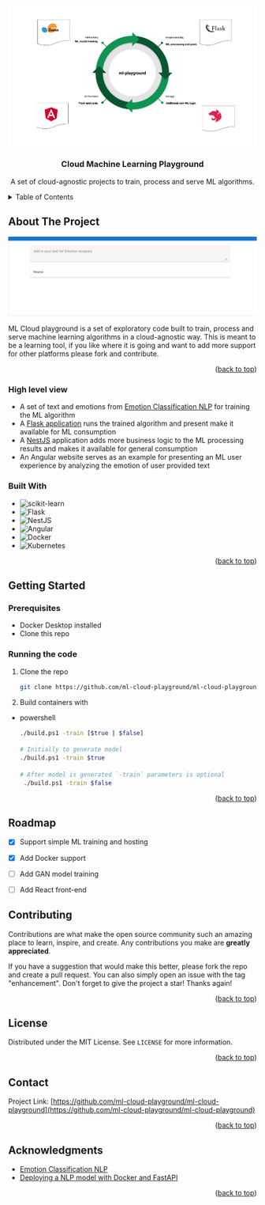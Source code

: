 
<!-- PROJECT LOGO -->
<br />
<div align="center">
  <a href="https://github.com/ml-cloud-playground/ml-cloud-playground">
    <img src="cloud-ml-playground.png" alt="">
  </a>

  <h3 align="center">Cloud Machine Learning Playground</h3>

  <p align="center">
    A set of cloud-agnostic projects to train, process and serve ML algorithms.
  </p>
</div>



<!-- TABLE OF CONTENTS -->
<details>
  <summary>Table of Contents</summary>
  <ol>
    <li>
      <a href="#about-the-project">About The Project</a>
      <ul>
        <li><a href="#built-with">Built With</a></li>
      </ul>
    </li>
    <li>
      <a href="#getting-started">Getting Started</a>
      <ul>
        <li><a href="#prerequisites">Prerequisites</a></li>
        <li><a href="#installation">Installation</a></li>
      </ul>
    </li>
    <li><a href="#roadmap">Roadmap</a></li>
    <li><a href="#contributing">Contributing</a></li>
    <li><a href="#license">License</a></li>
    <li><a href="#contact">Contact</a></li>
    <li><a href="#acknowledgments">Acknowledgments</a></li>
  </ol>
</details>



<!-- ABOUT THE PROJECT -->
## About The Project

<a href="https://github.com/ml-cloud-playground/ml-cloud-playground">
    <img src="ml-front-end.gif" alt="Front end screenshot">
  </a>

ML Cloud playground is a set of exploratory code built to train, process and serve machine learning algorithms in a cloud-agnostic way. This is meant to be a learning tool, if you like where it is going and want to add more support for other platforms please fork and contribute.



<p align="right">(<a href="#readme-top">back to top</a>)</p>

### High level view
- A set of text and emotions from [Emotion Classification NLP](https://www.kaggle.com/datasets/anjaneyatripathi/emotion-classification-nlp/code) for training the ML algorithm
- A [Flask application](https://flask.palletsprojects.com/en/2.3.x/) runs the trained algorithm and present make it available for ML consumption
- A [NestJS](https://nestjs.com/) application adds more business logic to the ML processing results and makes it available for general consumption
- An Angular website serves as an example for presenting an ML user experience by analyzing the emotion of user provided text 


### Built With

* ![scikit-learn](https://img.shields.io/badge/scikit--learn-%23F7931E.svg?style=for-the-badge&logo=scikit-learn&logoColor=white)
* ![Flask](https://img.shields.io/badge/flask-%23000.svg?style=for-the-badge&logo=flask&logoColor=white)
* ![NestJS](https://img.shields.io/badge/nestjs-%23E0234E.svg?style=for-the-badge&logo=nestjs&logoColor=white)
* ![Angular](https://img.shields.io/badge/angular-%23DD0031.svg?style=for-the-badge&logo=angular&logoColor=white)
* ![Docker](https://img.shields.io/badge/docker-%230db7ed.svg?style=for-the-badge&logo=docker&logoColor=white)
* ![Kubernetes](https://img.shields.io/badge/kubernetes-326ce5.svg?&style=for-the-badge&logo=kubernetes&logoColor=white)

<p align="right">(<a href="#readme-top">back to top</a>)</p>



<!-- GETTING STARTED -->
## Getting Started

### Prerequisites

- Docker Desktop installed
- Clone this repo

### Running the code

1. Clone the repo
   ```sh
   git clone https://github.com/ml-cloud-playground/ml-cloud-playground.git
   ```

2. Build containers with

* powershell
  ```sh
  ./build.ps1 -train [$true | $false]

  # Initially to generate model
  ./build.ps1 -train $true

  # After model is generated `-train` parameters is optional
   ./build.ps1 -train $false

  ```

<p align="right">(<a href="#readme-top">back to top</a>)</p>

<!-- ROADMAP -->
## Roadmap

- [x] Support simple ML training and hosting
- [x] Add Docker support
- [ ] Add GAN model training
- [ ] Add React front-end


<!-- CONTRIBUTING -->
## Contributing

Contributions are what make the open source community such an amazing place to learn, inspire, and create. Any contributions you make are **greatly appreciated**.

If you have a suggestion that would make this better, please fork the repo and create a pull request. You can also simply open an issue with the tag "enhancement".
Don't forget to give the project a star! Thanks again!

<p align="right">(<a href="#readme-top">back to top</a>)</p>



<!-- LICENSE -->
## License

Distributed under the MIT License. See `LICENSE` for more information.

<p align="right">(<a href="#readme-top">back to top</a>)</p>



<!-- CONTACT -->
## Contact

Project Link: [https://github.com/ml-cloud-playground/ml-cloud-playground](https://github.com/ml-cloud-playground/ml-cloud-playground)

<p align="right">(<a href="#readme-top">back to top</a>)</p>



<!-- ACKNOWLEDGMENTS -->
## Acknowledgments

* [Emotion Classification NLP](https://www.kaggle.com/datasets/anjaneyatripathi/emotion-classification-nlp/code)
* [Deploying a NLP model with Docker and FastAPI](https://medium.com/analytics-vidhya/deploying-a-nlp-model-with-docker-and-fastapi-d972779d8008)

<p align="right">(<a href="#readme-top">back to top</a>)</p>